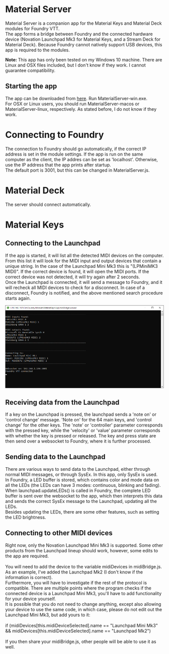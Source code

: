 # Material Server
Material Server is a companion app for the Material Keys and Material Deck modules for Foundry VTT.<br>
The app forms a bridge between Foundry and the connected hardware device (Novation Launchpad Mk3 for Material Keys, and a Stream Deck for Material Deck). Because Foundry cannot natively support USB devices, this app is required to the modules.<br>

<b>Note: </b>This app has only been tested on my Windows 10 machine. There are Linux and OSX files included, but I don't know if they work. I cannot guarantee compatibility.

## Starting the app
The app can be downloaded from <a href="https://github.com/CDeenen/MaterialServer/releases">here</a>. Run MaterialServer-win.exe.<br>
For OSX or Linux users, you should run MaterialServer-macos or MaterialServer-linux, respectively. As stated before, I do not know if they work.

# Connecting to Foundry
The connection to Foundry should go automatically, if the correct IP address is set in the module settings. If the app is run on the same computer as the client, the IP addres can be set as 'localhost'. Otherwise, use the IP address that the app prints after startup.<br>
The default port is 3001, but this can be changed in MaterialServer.js.

# Material Deck
The server should connect automatically.

# Material Keys
## Connecting to the Launchpad
If the app is started, it will list all the detected MIDI devices on the computer. From this list it will look for the MIDI input and output devices that contain a unique string. In the case of the Launchpad Mini Mk3 this is "(LPMiniMK3 MIDI)". If the correct device is found, it will open the MIDI ports. If the correct device was not detected, it will try again after 2 seconds.<br>
Once the Launchpad is connected, it will send a message to Foundry, and it will recheck all MIDI devices to check for a disconnect. In case of a disconnect, Foundry is notified, and the above mentioned search procedure starts again.

<img src="https://github.com/CDeenen/MaterialServer/blob/master/src/img/App.png" width="1000">

## Receiving data from the Launchpad
If a key on the Launchpad is pressed, the launchpad sends a 'note on' or 'control change' message. 'Note on' for the 64 main keys, and 'control change' for the other keys. The 'note' or 'controller' parameter corresponds with the pressed key, while the 'velocity' or 'value' parameter corresponds with whether the key is pressed or released. The key and press state are then send over a websocket to Foundry, where it is further processed.

## Sending data to the Launchpad
There are various ways to send data to the Launchpad, either through normal MIDI messages, or through SysEx. In this app, only SysEx is used.<br>
In Foundry, a LED buffer is stored, which contains color and mode data on all the LEDs (the LEDs can have 3 modes: continuous, blinking and fading). When launchpad.updateLEDs() is called in Foundry, the complete LED buffer is sent over the websocket to the app, which then interprets this data and sends the correct SysEx message to the Launchpad, updating all the LEDs.<br>
Besides updating the LEDs, there are some other features, such as setting the LED brightness.

## Connecting to other MIDI devices
Right now, only the Novation Launchpad Mini Mk3 is supported. Some other products from the Launchpad lineup should work, however, some edits to the app are required.<br>
<br>
You will need to add the device to the variable midiDevices in midiBridge.js. As an example, I've added the Launchpad Mk2 (I don't know if the information is correct).<br>
Furthermore, you will have to investigate if the rest of the protocol is compatible. There are multiple points where the program checks if the connected device is a Launchpad Mini Mk3, you'll have to add functionality for your device yourself.<br>
It is possible that you do not need to change anything, except also allowing your device to use the same code, in which case, please do not edit out the Launchpad Mini Mk3, but add yours to it:<br>
<br>
if (midiDevices[this.midiDeviceSelected].name == "Launchpad Mini Mk3" && midiDevices[this.midiDeviceSelected].name == "Launchpad Mk2")<br>
<br>
 If you then share your midiBridge.js, other people will be able to use it as well.<br>

